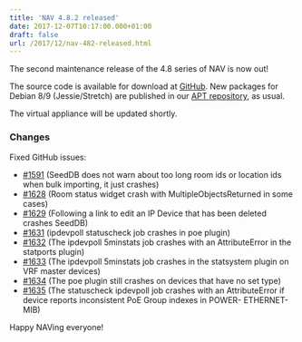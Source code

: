```yaml
---
title: 'NAV 4.8.2 released'
date: 2017-12-07T10:17:00.000+01:00
draft: false
url: /2017/12/nav-482-released.html
---
```


The second maintenance release of the 4.8 series of NAV is now out!

The source code is available for download at [GitHub](https://github.com/UNINETT/nav/releases). New packages for Debian 8/9 (Jessie/Stretch) are published in our [APT repository](https://nav.uninett.no/install-instructions/#debian), as usual.

The virtual appliance will be updated shortly.

### Changes

Fixed GitHub issues:

*   [#1591](https://github.com/UNINETT/nav/issues/1591/) (SeedDB does not warn about too long room ids or location ids when bulk importing, it just crashes)
*   [#1628](https://github.com/UNINETT/nav/issues/1628/) (Room status widget crash with MultipleObjectsReturned in some cases)
*   [#1629](https://github.com/UNINETT/nav/issues/1629/) (Following a link to edit an IP Device that has been deleted crashes SeedDB)
*   [#1631](https://github.com/UNINETT/nav/issues/1631/) (ipdevpoll statuscheck job crashes in poe plugin)
*   [#1632](https://github.com/UNINETT/nav/issues/1632/) (The ipdevpoll 5minstats job crashes with an AttributeError in the statports plugin)
*   [#1633](https://github.com/UNINETT/nav/issues/1633/) (The ipdevpoll 5minstats job crashes in the statsystem plugin on VRF master devices)
*   [#1634](https://github.com/UNINETT/nav/issues/1634/) (The poe plugin still crashes on devices that have no set type)
*   [#1635](https://github.com/UNINETT/nav/issues/1635/) (The statuscheck ipdevpoll job crashes with an AttributeError if device reports inconsistent PoE Group indexes in POWER- ETHERNET-MIB)

Happy NAVing everyone!